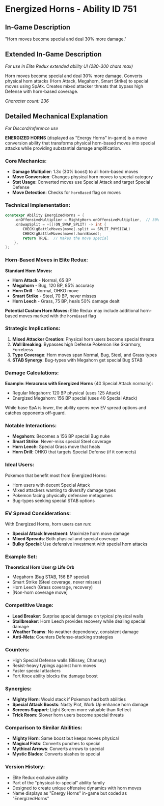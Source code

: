 # Energized Horns - Ability ID 751

## In-Game Description
"Horn moves become special and deal 30% more damage."

## Extended In-Game Description
*For use in Elite Redux extended ability UI (280-300 chars max)*

Horn moves become special and deal 30% more damage. Converts physical horn attacks (Horn Attack, Megahorn, Smart Strike) to special moves using SpAtk. Creates mixed attacker threats that bypass high Defense with horn-based coverage.

*Character count: 236*

## Detailed Mechanical Explanation
*For Discord/reference use*

**ENERGIZED HORNS** (displayed as "Energy Horns" in-game) is a move conversion ability that transforms physical horn-based moves into special attacks while providing substantial damage amplification.

### Core Mechanics:
- **Damage Multiplier**: 1.3x (30% boost) to all horn-based moves
- **Move Conversion**: Changes physical horn moves to special category
- **Stat Usage**: Converted moves use Special Attack and target Special Defense
- **Move Detection**: Checks for `hornBased` flag on moves

### Technical Implementation:
```c
constexpr Ability EnergizedHorns = {
    .onOffensiveMultiplier = MightyHorn.onOffensiveMultiplier,  // 30% damage boost
    .onSwapSplit = +[](ON_SWAP_SPLIT) -> int {
        CHECK(gBattleMoves[move].split == SPLIT_PHYSICAL)
        CHECK(gBattleMoves[move].hornBased);
        return TRUE;  // Makes the move special
    },
};
```

### Horn-Based Moves in Elite Redux:
**Standard Horn Moves:**
- **Horn Attack** - Normal, 65 BP
- **Megahorn** - Bug, 120 BP, 85% accuracy
- **Horn Drill** - Normal, OHKO move
- **Smart Strike** - Steel, 70 BP, never misses
- **Horn Leech** - Grass, 75 BP, heals 50% damage dealt

**Potential Custom Horn Moves:**
Elite Redux may include additional horn-based moves marked with the `hornBased` flag

### Strategic Implications:
1. **Mixed Attacker Creation**: Physical horn users become special threats
2. **Wall Breaking**: Bypasses high Defense Pokemon like Skarmory, Forretress
3. **Type Coverage**: Horn moves span Normal, Bug, Steel, and Grass types
4. **STAB Synergy**: Bug-types with Megahorn get special Bug STAB

### Damage Calculations:
**Example: Heracross with Energized Horns** (40 Special Attack normally):
- Regular Megahorn: 120 BP physical (uses 125 Attack)
- Energized Megahorn: 156 BP special (uses 40 Special Attack)

While base SpA is lower, the ability opens new EV spread options and catches opponents off-guard.

### Notable Interactions:
- **Megahorn**: Becomes a 156 BP special Bug nuke
- **Smart Strike**: Never-miss special Steel coverage
- **Horn Leech**: Special Grass move that heals
- **Horn Drill**: OHKO that targets Special Defense (if it connects)

### Ideal Users:
Pokemon that benefit most from Energized Horns:
- Horn users with decent Special Attack
- Mixed attackers wanting to diversify damage types
- Pokemon facing physically defensive metagames
- Bug-types seeking special STAB options

### EV Spread Considerations:
With Energized Horns, horn users can run:
- **Special Attack Investment**: Maximize horn move damage
- **Mixed Spreads**: Both physical and special coverage
- **Bulky Special**: Use defensive investment with special horn attacks

### Example Set:
**Theoretical Horn User @ Life Orb**
- Megahorn (Bug STAB, 156 BP special)
- Smart Strike (Steel coverage, never misses)
- Horn Leech (Grass coverage, recovery)
- [Non-horn coverage move]

### Competitive Usage:
- **Lead Breaker**: Surprise special damage on typical physical walls
- **Stallbreaker**: Horn Leech provides recovery while dealing special damage
- **Weather Teams**: No weather dependency, consistent damage
- **Anti-Meta**: Counters Defense-stacking strategies

### Counters:
- High Special Defense walls (Blissey, Chansey)
- Resist-heavy typings against horn moves
- Faster special attackers
- Fort Knox ability blocks the damage boost

### Synergies:
- **Mighty Horn**: Would stack if Pokemon had both abilities
- **Special Attack Boosts**: Nasty Plot, Work Up enhance horn damage
- **Screens Support**: Light Screen more valuable than Reflect
- **Trick Room**: Slower horn users become special threats

### Comparison to Similar Abilities:
- **Mighty Horn**: Same boost but keeps moves physical
- **Magical Fists**: Converts punches to special
- **Mythical Arrows**: Converts arrows to special
- **Mystic Blades**: Converts slashes to special

### Version History:
- Elite Redux exclusive ability
- Part of the "physical-to-special" ability family
- Designed to create unique offensive dynamics with horn moves
- Name displays as "Energy Horns" in-game but coded as "EnergizedHorns"